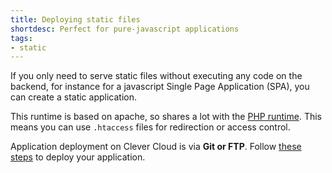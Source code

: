 ```yaml
---
title: Deploying static files
shortdesc: Perfect for pure-javascript applications
tags:
- static
---
```


If you only need to serve static files without executing any code on the backend, for instance for a javascript Single Page Application (SPA), you can create a static application.

This runtime is based on apache, so shares a lot with the [PHP runtime](/doc/php/php-apps/). This means you can use `.htaccess` files for redirection or access control.

Application deployment on Clever Cloud is via **Git or FTP**. Follow
[these steps](/doc/clever-cloud-overview/add-application/) to deploy your application.
